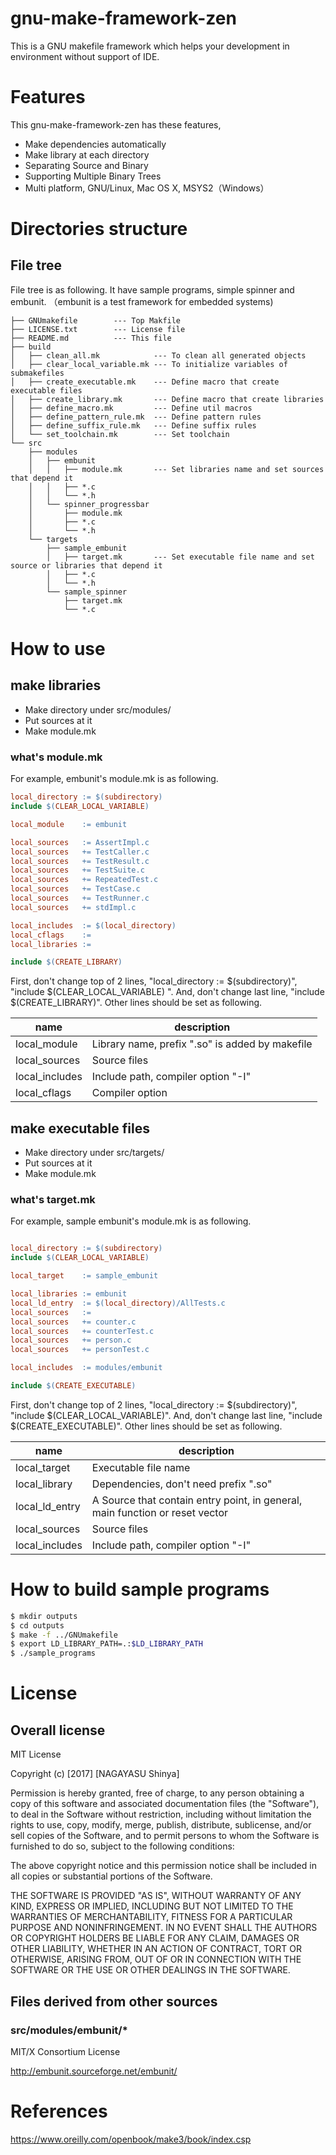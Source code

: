 gnu-make-framework-zen
==========================

This is a GNU makefile framework which helps your development in environment without support of IDE.

# Features

This gnu-make-framework-zen has these features,

+ Make dependencies automatically
+ Make library at each directory
+ Separating Source and Binary
+ Supporting Multiple Binary Trees
+ Multi platform, GNU/Linux, Mac OS X, MSYS2（Windows）


# Directories structure

## File tree

File tree is as following. It have sample programs, simple spinner and embunit.
（embunit is a test framework for embedded systems)


```
├── GNUmakefile        --- Top Makfile
├── LICENSE.txt        --- License file
├── README.md          --- This file
├── build
│   ├── clean_all.mk            --- To clean all generated objects
│   ├── clear_local_variable.mk --- To initialize variables of submakefiles
│   ├── create_executable.mk    --- Define macro that create executable files
│   ├── create_library.mk       --- Define macro that create libraries
│   ├── define_macro.mk         --- Define util macros
│   ├── define_pattern_rule.mk  --- Define pattern rules
│   ├── define_suffix_rule.mk   --- Define suffix rules
│   └── set_toolchain.mk        --- Set toolchain
└── src
    ├── modules
    │   ├── embunit
    │   │   ├── module.mk       --- Set libraries name and set sources that depend it
    │   │   ├── *.c
    │   │   └── *.h
    │   └── spinner_progressbar
    │       ├── module.mk
    │       ├── *.c
    │       └── *.h
    └── targets
        ├── sample_embunit
        │   ├── target.mk       --- Set executable file name and set source or libraries that depend it
        │   ├── *.c
        │   └── *.h
        └── sample_spinner
            ├── target.mk
            └── *.c
```
# How to use

## make libraries

+ Make directory under src/modules/
+ Put sources at it
+ Make module.mk

### what's module.mk

For example, embunit's module.mk is as following.

```makefile
local_directory := $(subdirectory)
include $(CLEAR_LOCAL_VARIABLE)

local_module    := embunit

local_sources   := AssertImpl.c
local_sources   += TestCaller.c
local_sources   += TestResult.c
local_sources   += TestSuite.c
local_sources   += RepeatedTest.c
local_sources   += TestCase.c
local_sources   += TestRunner.c
local_sources   += stdImpl.c

local_includes  := $(local_directory)
local_cflags    :=
local_libraries :=

include $(CREATE_LIBRARY)
```

First, don't change top of 2 lines, "local_directory := $(subdirectory)", "include $(CLEAR_LOCAL_VARIABLE) ". And, don't change last line, "include $(CREATE_LIBRARY)".
Other lines should be set as following.

| name            | description                                 |
| --------------  | ----------------------------------          |
| local_module    | Library name, prefix ".so" is added by makefile |
| local_sources   | Source files |
| local_includes  | Include path, compiler option "-I" |
| local_cflags    | Compiler option |


## make executable files

+ Make directory under src/targets/
+ Put sources at it
+ Make module.mk

### what's target.mk

For example, sample embunit's module.mk is as following.

```makefile

local_directory := $(subdirectory)
include $(CLEAR_LOCAL_VARIABLE)

local_target    := sample_embunit

local_libraries := embunit
local_ld_entry  := $(local_directory)/AllTests.c
local_sources   :=
local_sources   += counter.c
local_sources   += counterTest.c
local_sources   += person.c
local_sources   += personTest.c

local_includes  := modules/embunit

include $(CREATE_EXECUTABLE)
```

First, don't change top of 2 lines, "local_directory := $(subdirectory)", "include $(CLEAR_LOCAL_VARIABLE)". And, don't change last line, "include $(CREATE_EXECUTABLE)".
Other lines should be set as following.

| name            | description                                 |
| --------------  | ----------------------------------   |
| local_target    | Executable file name |
| local_library   | Dependencies, don't need prefix ".so" |
| local_ld_entry  | A Source that contain entry point, in general, main function or reset vector |
| local_sources   | Source files |
| local_includes  | Include path, compiler option "-I" |

# How to build sample programs

```sh
$ mkdir outputs
$ cd outputs
$ make -f ../GNUmakefile
$ export LD_LIBRARY_PATH=.:$LD_LIBRARY_PATH
$ ./sample_programs
```


# License


## Overall license

MIT License

Copyright (c) [2017] [NAGAYASU Shinya]

Permission is hereby granted, free of charge, to any person obtaining a copy
of this software and associated documentation files (the "Software"), to deal
in the Software without restriction, including without limitation the rights
to use, copy, modify, merge, publish, distribute, sublicense, and/or sell
copies of the Software, and to permit persons to whom the Software is
furnished to do so, subject to the following conditions:

The above copyright notice and this permission notice shall be included in all
copies or substantial portions of the Software.

THE SOFTWARE IS PROVIDED "AS IS", WITHOUT WARRANTY OF ANY KIND, EXPRESS OR
IMPLIED, INCLUDING BUT NOT LIMITED TO THE WARRANTIES OF MERCHANTABILITY,
FITNESS FOR A PARTICULAR PURPOSE AND NONINFRINGEMENT. IN NO EVENT SHALL THE
AUTHORS OR COPYRIGHT HOLDERS BE LIABLE FOR ANY CLAIM, DAMAGES OR OTHER
LIABILITY, WHETHER IN AN ACTION OF CONTRACT, TORT OR OTHERWISE, ARISING FROM,
OUT OF OR IN CONNECTION WITH THE SOFTWARE OR THE USE OR OTHER DEALINGS IN THE
SOFTWARE.


## Files derived from other sources

### src/modules/embunit/*

MIT/X Consortium License

http://embunit.sourceforge.net/embunit/

# References

https://www.oreilly.com/openbook/make3/book/index.csp
